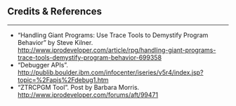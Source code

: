 ## Credits & References ##

---

  * “Handling Giant Programs: Use Trace Tools to Demystify Program Behavior” by Steve Kilner. http://www.iprodeveloper.com/article/rpg/handling-giant-programs-trace-tools-demystify-program-behavior-699358
  * “Debugger APIs”. http://publib.boulder.ibm.com/infocenter/iseries/v5r4/index.jsp?topic=%2Fapis%2Fdebug1.htm
  * “ZTRCPGM Tool”. Post by Barbara Morris. http://www.iprodeveloper.com/forums/aft/99471